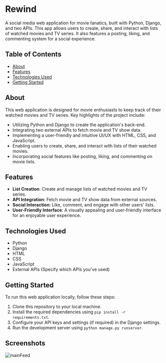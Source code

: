 # Rewind

A social media web application for movie fanatics, built with Python, Django, and two APIs. This app allows users to create, share, and interact with lists of watched movies and TV series. It also features a posting, liking, and commenting system for a social experience.

## Table of Contents

- [About](#about)
- [Features](#features)
- [Technologies Used](#technologies-used)
- [Getting Started](#getting-started)

## About

This web application is designed for movie enthusiasts to keep track of their watched movies and TV series. Key highlights of the project include:

- Utilizing Python and Django to create the application's back-end.
- Integrating two external APIs to fetch movie and TV show data.
- Implementing a user-friendly and intuitive UI/UX with HTML, CSS, and JavaScript.
- Enabling users to create, share, and interact with lists of their watched movies.
- Incorporating social features like posting, liking, and commenting on movie lists.

## Features

- **List Creation**: Create and manage lists of watched movies and TV series.
- **API Integration**: Fetch movie and TV show data from external sources.
- **Social Interaction**: Like, comment, and engage with other users' lists.
- **User-Friendly Interface**: A visually appealing and user-friendly interface for an enjoyable user experience.

## Technologies Used

- Python
- Django
- HTML
- CSS
- JavaScript
- External APIs (Specify which APIs you've used)

## Getting Started

To run this web application locally, follow these steps:

1. Clone this repository to your local machine.
2. Install the required dependencies using `pip install -r requirements.txt`.
3. Configure your API keys and settings (if required) in the Django settings.
4. Run the development server using `python manage.py runserver`.

## Screenshots


![mainFeed](https://github.com/hameedahl/movieList/screenshots/mainFeed.png)
